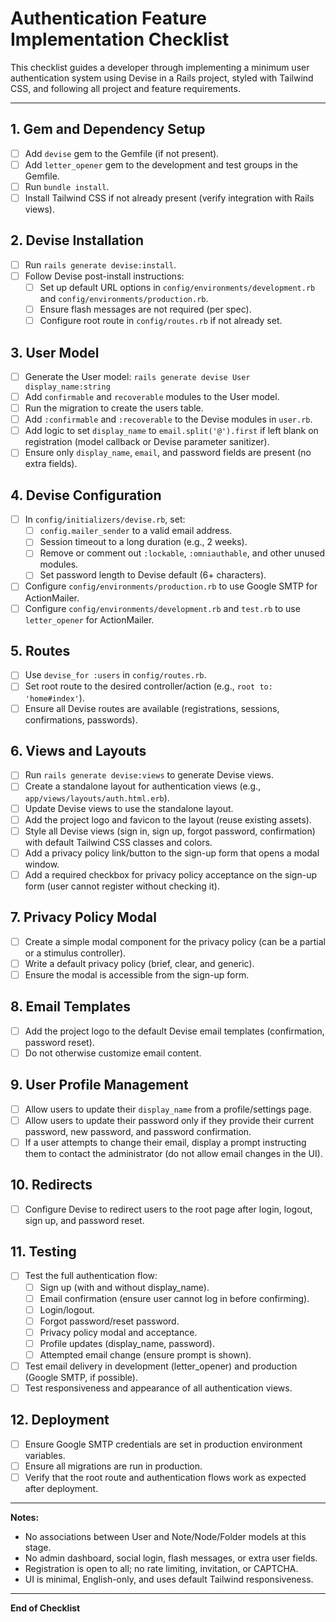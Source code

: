 # Authentication Feature Implementation Checklist

This checklist guides a developer through implementing a minimum user authentication system using Devise in a Rails project, styled with Tailwind CSS, and following all project and feature requirements.

---

## 1. Gem and Dependency Setup
- [ ] Add `devise` gem to the Gemfile (if not present).
- [ ] Add `letter_opener` gem to the development and test groups in the Gemfile.
- [ ] Run `bundle install`.
- [ ] Install Tailwind CSS if not already present (verify integration with Rails views).

## 2. Devise Installation
- [ ] Run `rails generate devise:install`.
- [ ] Follow Devise post-install instructions:
    - [ ] Set up default URL options in `config/environments/development.rb` and `config/environments/production.rb`.
    - [ ] Ensure flash messages are not required (per spec).
    - [ ] Configure root route in `config/routes.rb` if not already set.

## 3. User Model
- [ ] Generate the User model: `rails generate devise User display_name:string`
- [ ] Add `confirmable` and `recoverable` modules to the User model.
- [ ] Run the migration to create the users table.
- [ ] Add `:confirmable` and `:recoverable` to the Devise modules in `user.rb`.
- [ ] Add logic to set `display_name` to `email.split('@').first` if left blank on registration (model callback or Devise parameter sanitizer).
- [ ] Ensure only `display_name`, `email`, and password fields are present (no extra fields).

## 4. Devise Configuration
- [ ] In `config/initializers/devise.rb`, set:
    - [ ] `config.mailer_sender` to a valid email address.
    - [ ] Session timeout to a long duration (e.g., 2 weeks).
    - [ ] Remove or comment out `:lockable`, `:omniauthable`, and other unused modules.
    - [ ] Set password length to Devise default (6+ characters).
- [ ] Configure `config/environments/production.rb` to use Google SMTP for ActionMailer.
- [ ] Configure `config/environments/development.rb` and `test.rb` to use `letter_opener` for ActionMailer.

## 5. Routes
- [ ] Use `devise_for :users` in `config/routes.rb`.
- [ ] Set root route to the desired controller/action (e.g., `root to: 'home#index'`).
- [ ] Ensure all Devise routes are available (registrations, sessions, confirmations, passwords).

## 6. Views and Layouts
- [ ] Run `rails generate devise:views` to generate Devise views.
- [ ] Create a standalone layout for authentication views (e.g., `app/views/layouts/auth.html.erb`).
- [ ] Update Devise views to use the standalone layout.
- [ ] Add the project logo and favicon to the layout (reuse existing assets).
- [ ] Style all Devise views (sign in, sign up, forgot password, confirmation) with default Tailwind CSS classes and colors.
- [ ] Add a privacy policy link/button to the sign-up form that opens a modal window.
- [ ] Add a required checkbox for privacy policy acceptance on the sign-up form (user cannot register without checking it).

## 7. Privacy Policy Modal
- [ ] Create a simple modal component for the privacy policy (can be a partial or a stimulus controller).
- [ ] Write a default privacy policy (brief, clear, and generic).
- [ ] Ensure the modal is accessible from the sign-up form.

## 8. Email Templates
- [ ] Add the project logo to the default Devise email templates (confirmation, password reset).
- [ ] Do not otherwise customize email content.

## 9. User Profile Management
- [ ] Allow users to update their `display_name` from a profile/settings page.
- [ ] Allow users to update their password only if they provide their current password, new password, and password confirmation.
- [ ] If a user attempts to change their email, display a prompt instructing them to contact the administrator (do not allow email changes in the UI).

## 10. Redirects
- [ ] Configure Devise to redirect users to the root page after login, logout, sign up, and password reset.

## 11. Testing
- [ ] Test the full authentication flow:
    - [ ] Sign up (with and without display_name).
    - [ ] Email confirmation (ensure user cannot log in before confirming).
    - [ ] Login/logout.
    - [ ] Forgot password/reset password.
    - [ ] Privacy policy modal and acceptance.
    - [ ] Profile updates (display_name, password).
    - [ ] Attempted email change (ensure prompt is shown).
- [ ] Test email delivery in development (letter_opener) and production (Google SMTP, if possible).
- [ ] Test responsiveness and appearance of all authentication views.

## 12. Deployment
- [ ] Ensure Google SMTP credentials are set in production environment variables.
- [ ] Ensure all migrations are run in production.
- [ ] Verify that the root route and authentication flows work as expected after deployment.

---

**Notes:**
- No associations between User and Note/Node/Folder models at this stage.
- No admin dashboard, social login, flash messages, or extra user fields.
- Registration is open to all; no rate limiting, invitation, or CAPTCHA.
- UI is minimal, English-only, and uses default Tailwind responsiveness.

---

**End of Checklist**